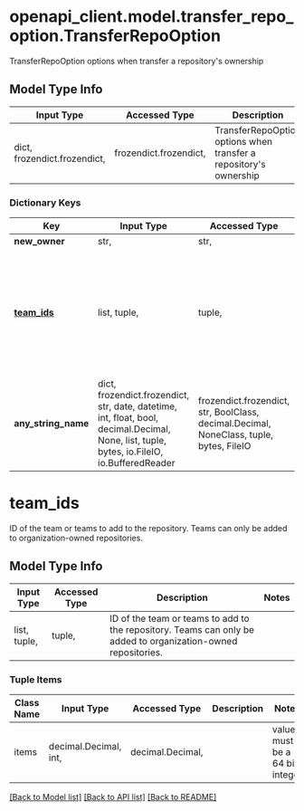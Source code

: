 # openapi_client.model.transfer_repo_option.TransferRepoOption

TransferRepoOption options when transfer a repository's ownership

## Model Type Info
Input Type | Accessed Type | Description | Notes
------------ | ------------- | ------------- | -------------
dict, frozendict.frozendict,  | frozendict.frozendict,  | TransferRepoOption options when transfer a repository&#x27;s ownership | 

### Dictionary Keys
Key | Input Type | Accessed Type | Description | Notes
------------ | ------------- | ------------- | ------------- | -------------
**new_owner** | str,  | str,  |  | 
**[team_ids](#team_ids)** | list, tuple,  | tuple,  | ID of the team or teams to add to the repository. Teams can only be added to organization-owned repositories. | [optional] 
**any_string_name** | dict, frozendict.frozendict, str, date, datetime, int, float, bool, decimal.Decimal, None, list, tuple, bytes, io.FileIO, io.BufferedReader | frozendict.frozendict, str, BoolClass, decimal.Decimal, NoneClass, tuple, bytes, FileIO | any string name can be used but the value must be the correct type | [optional]

# team_ids

ID of the team or teams to add to the repository. Teams can only be added to organization-owned repositories.

## Model Type Info
Input Type | Accessed Type | Description | Notes
------------ | ------------- | ------------- | -------------
list, tuple,  | tuple,  | ID of the team or teams to add to the repository. Teams can only be added to organization-owned repositories. | 

### Tuple Items
Class Name | Input Type | Accessed Type | Description | Notes
------------- | ------------- | ------------- | ------------- | -------------
items | decimal.Decimal, int,  | decimal.Decimal,  |  | value must be a 64 bit integer

[[Back to Model list]](../../README.md#documentation-for-models) [[Back to API list]](../../README.md#documentation-for-api-endpoints) [[Back to README]](../../README.md)

